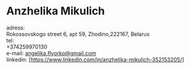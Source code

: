 # Anzhelika Mikulich

adress:  
Rokossovskogo street 6, apt 59, Zhodino,222167, Belarus  
tel:  
 +374259970130  
e-mail: angelika.flyorko@gmail.com  
linkedin: [https://www.linkedin.com/in/anzhelika-mikulich-352153205/]
